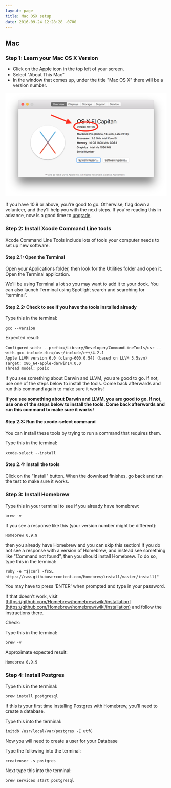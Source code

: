 ```yaml
---
layout: page
title: Mac OSX setup
date: 2016-09-24 12:28:28 -0700
---
```



## Mac

### Step 1: Learn your Mac OS X Version

* Click on the Apple icon in the top left of your screen.
* Select "About This Mac"
* In the window that comes up, under the title "Mac OS X" there will be a version number.

![Learn your MacOS version](../assets/learn-your-macos-version.png)

If you have 10.9 or above, you're good to go. Otherwise, flag down a volunteer, and they'll help you with the next steps. If you're reading this in advance, now is a good time to [upgrade](http://www.apple.com/osx/how-to-upgrade/).

### Step 2: Install Xcode Command Line tools

Xcode Command Line Tools include lots of tools your computer needs to set up new software.

#### Step 2.1: Open the Terminal

 Open your Applications folder, then look for the Utilities folder and open it. Open the Terminal application.

 We'll be using Terminal a lot so you may want to add it to your dock. You can also launch Terminal using Spotlight search and searching for “terminal”.

#### Step 2.2: Check to see if you have the tools installed already

Type this in the terminal:

```text
gcc --version
```

Expected result:

```text
Configured with: --prefix=/Library/Developer/CommandLineTools/usr --with-gxx-include-dir=/usr/include/c++/4.2.1
Apple LLVM version 6.0 (clang-600.0.54) (based on LLVM 3.5svn)
Target: x86_64-apple-darwin14.0.0
Thread model: posix
```

If you see something about Darwin and LLVM, you are good to go. If not, use one of the steps below to install the tools. Come back afterwards and run this command again to make sure it works!

**If you see something about Darwin and LLVM, you are good to go. If not, use one of the steps below to install the tools. Come back afterwords and run this command to make sure it works!**

#### Step 2.3: Run the xcode-select command

You can install these tools by trying to run a command that requires them.

Type this in the terminal:

```text
xcode-select --install
```

#### Step 2.4: Install the tools

Click on the "Install" button. When the download finishes, go back and run the test to make sure it works.

### Step 3: Install Homebrew

Type this in your terminal to see if you already have homebrew:

```
brew -v
```

If you see a response like this (your version number might be different):

```
Homebrew 0.9.9
```

then you already have Homebrew and you can skip this section! If you do not see
a response with a version of Homebrew, and instead see something like
"Command not found", then you should install Homebrew. To do so,
type this in the terminal:


```
ruby -e "$(curl -fsSL https://raw.githubusercontent.com/Homebrew/install/master/install)"
```

You may have to press 'ENTER' when prompted and type in your password.


If that doesn't work, visit [https://github.com/Homebrew/homebrew/wiki/installation](https://github.com/Homebrew/homebrew/wiki/installation) and follow the instructions there.

Check:

Type this in the terminal:

```
brew -v
```

Approximate expected result:

```
Homebrew 0.9.9
```

### Step 4: Install Postgres

Type this in the terminal:
```
brew install postgresql
```

If this is your first time installing Postgres with Homebrew, you'll need to create a database.

Type this into the terminal:

```
initdb /usr/local/var/postgres -E utf8
```

Now you will need to create a user for your Database

Type the following into the terminal:

```
createuser -s postgres
```

Next type this into the terminal:

```
brew services start postgresql
```
